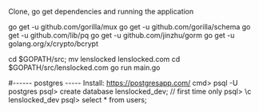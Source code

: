Clone, go get dependencies and running the application

go get -u github.com/gorilla/mux
go get -u github.com/gorilla/schema
go get -u github.com/lib/pq
go get -u github.com/jinzhu/gorm
go get -u golang.org/x/crypto/bcrypt

cd $GOPATH/src; mv lenslocked lenslocked.com
cd $GOPATH/src/lenslocked.com
go run main.go


#------ postgres -----
Install: https://postgresapp.com/
cmd> psql -U postgres
psql> create database lenslocked_dev; // first time only
psql> \c lenslocked_dev
psql> select * from users;